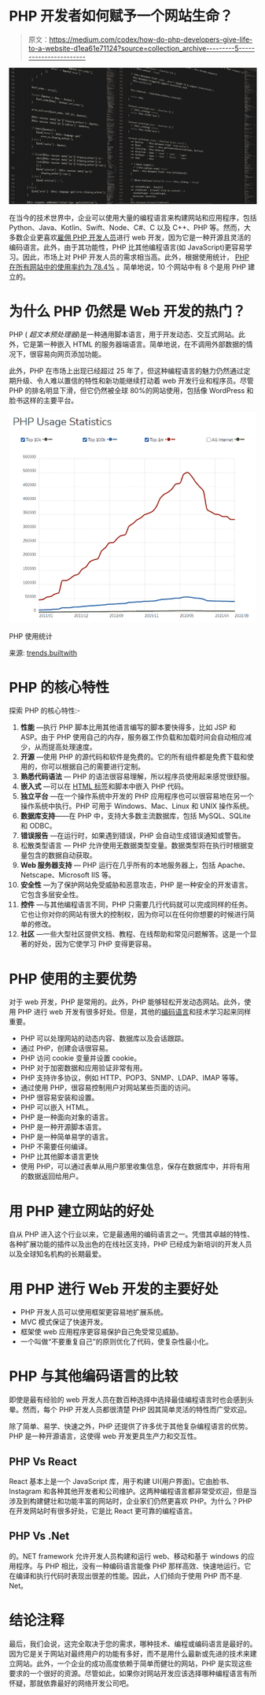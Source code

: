 # PHP 开发者如何赋予一个网站生命？

> 原文：<https://medium.com/codex/how-do-php-developers-give-life-to-a-website-d1ea61e71124?source=collection_archive---------5----------------------->

![](img/1c8f1f2f5599a779471e2075bba377e6.png)

在当今的技术世界中，企业可以使用大量的编程语言来构建网站和应用程序，包括 Python、Java、Kotlin、Swift、Node、C#、C 以及 C++、PHP 等。然而，大多数企业更喜欢[雇佣 PHP 开发人员](https://bootesnull.com/hire-developers/hire-php-developers/)进行 web 开发，因为它是一种开源且灵活的编码语言。此外，由于其功能性，PHP 比其他编程语言(如 JavaScript)更容易学习。因此，市场上对 PHP 开发人员的需求相当高。此外，根据使用统计， [PHP 在所有网站中的使用率约为 78.4%](https://w3techs.com/technologies/details/pl-php) 。简单地说，10 个网站中有 8 个是用 PHP 建立的。

# 为什么 PHP 仍然是 Web 开发的热门？

PHP ( *超文本预处理器*)是一种通用脚本语言，用于开发动态、交互式网站。此外，它是第一种嵌入 HTML 的服务器端语言。简单地说，在不调用外部数据的情况下，很容易向网页添加功能。

此外，PHP 在市场上出现已经超过 25 年了，但这种编程语言的魅力仍然通过定期升级、令人难以置信的特性和新功能继续打动着 web 开发行业和程序员。尽管 PHP 的排名明显下滑，但它仍然被全球 80%的网站使用，包括像 WordPress 和脸书这样的主要平台。

![](img/d5e9104b62f187c5d84944323f843f02.png)

PHP 使用统计

来源: [trends.builtwith](https://trends.builtwith.com/framework/PHP)

# **PHP 的核心特性**

探索 PHP 的核心特性:-

1.  **性能** —执行 PHP 脚本比用其他语言编写的脚本要快得多，比如 JSP 和 ASP。由于 PHP 使用自己的内存，服务器工作负载和加载时间会自动相应减少，从而提高处理速度。
2.  **开源** —使用 PHP 的源代码和软件是免费的。它的所有组件都是免费下载和使用的，你可以根据自己的需要进行定制。
3.  **熟悉代码语法** — PHP 的语法很容易理解，所以程序员使用起来感觉很舒服。
4.  **嵌入式** —可以在 [HTML 标签](https://atulhost.com/wordpress-vs-html)和脚本中嵌入 PHP 代码。
5.  **独立平台** —在一个操作系统中开发的 PHP 应用程序也可以很容易地在另一个操作系统中执行。PHP 可用于 Windows、Mac、Linux 和 UNIX 操作系统。
6.  **数据库支持**——在 PHP 中，支持大多数主流数据库，包括 MySQL、SQLite 和 ODBC。
7.  **错误报告** —在运行时，如果遇到错误，PHP 会自动生成错误通知或警告。
8.  松散类型语言 — PHP 允许使用无数据类型变量。数据类型将在执行时根据变量包含的数据自动获取。
9.  **Web 服务器支持** — PHP 运行在几乎所有的本地服务器上，包括 Apache、Netscape、Microsoft IIS 等。
10.  **安全性** —为了保护网站免受威胁和恶意攻击，PHP 是一种安全的开发语言。它包含多层安全性。
11.  **控件** —与其他编程语言不同，PHP 只需要几行代码就可以完成同样的任务。它也让你对你的网站有很大的控制权，因为你可以在任何你想要的时候进行简单的修改。
12.  **社区** —一些大型社区提供文档、教程、在线帮助和常见问题解答。这是一个显著的好处，因为它使学习 PHP 变得更容易。

# **PHP 使用的主要优势**

对于 web 开发，PHP 是常用的。此外，PHP 能够轻松开发动态网站。此外，使用 PHP 进行 web 开发有很多好处。但是，其他的[编码语言](https://atulhost.com/tips-to-improve-your-career-as-a-programmer)和技术学习起来同样重要。

*   PHP 可以处理网站的动态内容、数据库以及会话跟踪。
*   通过 PHP，创建会话很容易。
*   PHP 访问 cookie 变量并设置 cookie。
*   PHP 对于加密数据和应用验证非常有用。
*   PHP 支持许多协议，例如 HTTP、POP3、SNMP、LDAP、IMAP 等等。
*   通过使用 PHP，很容易控制用户对网站某些页面的访问。
*   PHP 很容易安装和设置。
*   PHP 可以嵌入 HTML。
*   PHP 是一种面向对象的语言。
*   PHP 是一种开源脚本语言。
*   PHP 是一种简单易学的语言。
*   PHP 不需要任何编译。
*   PHP 比其他脚本语言更快
*   使用 PHP，可以通过表单从用户那里收集信息，保存在数据库中，并将有用的数据返回给用户。

# 用 PHP 建立网站的好处

自从 PHP 进入这个行业以来，它是最通用的编码语言之一。凭借其卓越的特性、各种扩展功能的插件以及出色的在线社区支持，PHP 已经成为新培训的开发人员以及全球知名机构的长期最爱。

# **用 PHP 进行 Web 开发的主要好处**

*   PHP 开发人员可以使用框架更容易地扩展系统。
*   MVC 模式保证了快速开发。
*   框架使 web 应用程序更容易保护自己免受常见威胁。
*   一个叫做“不要重复自己”的原则优化了代码，使复杂性最小化。

# **PHP 与其他编码语言的比较**

即使是最有经验的 web 开发人员在数百种选择中选择最佳编程语言时也会感到头晕。然而，每个 PHP 开发人员都很清楚 PHP 因其简单灵活的特性而广受欢迎。

除了简单、易学、快速之外，PHP 还提供了许多优于其他复杂编程语言的优势。PHP 是一种开源语言，这使得 web 开发更具生产力和交互性。

## **PHP Vs React**

React 基本上是一个 JavaScript 库，用于构建 UI(用户界面)。它由脸书、Instagram 和各种其他开发者和公司维护。这两种编程语言都非常受欢迎，但是当涉及到构建健壮和功能丰富的网站时，企业家们仍然更喜欢 PHP。为什么？PHP 在开发网站时有很多好处，它是比 React 更可靠的编程语言。

## **PHP Vs .Net**

的。NET framework 允许开发人员构建和运行 web、移动和基于 windows 的应用程序。与 PHP 相比，没有一种编码语言能像 PHP 那样高效、快速地运行。它在编译和执行代码时表现出很差的性能。因此，人们倾向于使用 PHP 而不是. Net。

# **结论注释**

最后，我们会说，这完全取决于您的需求，哪种技术、编程或编码语言是最好的。因为它是关于网站对最终用户的功能有多好，而不是用什么最新或先进的技术来建立网站。此外，一个企业的成功高度依赖于简单而健壮的网站，PHP 是实现这些要求的一个很好的资源。尽管如此，如果你对网站开发应该选择哪种编程语言有所怀疑，那就依靠最好的网络开发公司吧。